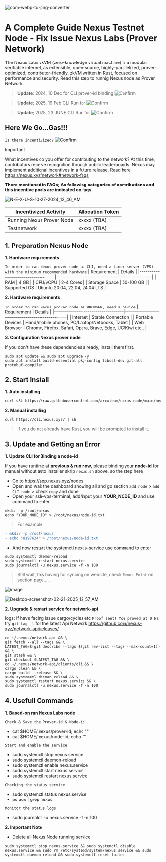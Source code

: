 ![com-webp-to-png-converter](https://github.com/user-attachments/assets/0fb7877d-8638-49a3-8a3f-670f9de617d9)

# A Complete Guide Nexus Testnet Node - Fix Issue Nexus Labs (Prover Network)

The Nexus Labs zkVM (zero-knowledge virtual machine) is a modular verifiable internet, as extensible, open-source, highly-parallelized, prover-optimized, contributor-friendly, zkVM written in Rust, focused on performance and security. Read this step to runnig Nexus node as Prover Network.

> **Update**: 2024, 10 Dec for CLI prover-id binding ![Confirm](https://img.shields.io/badge/Testnet_1-END_-red)

> **Update**; 2025, 19 Feb CLI Run for ![Confirm](https://img.shields.io/badge/Testnet_2-CLOSED_-brightgreen)

> **Update**; 2025, 23 JUNE CLI Run for ![Confirm](https://img.shields.io/badge/Testnet_3-ONGOING_-brightgreen)

## Here We Go...Gas!!!
`Is there incentivized?` ![Confirm](https://img.shields.io/badge/Confirm-yes-brightgreen)

> [!IMPORTANT]
> What incentives do you offer for contributing to the network? At this time, contributors receive recognition through public leaderboards. Nexus may implement additional incentives in a future release. Read here https://nexus.xyz/network#network-faqs

**There mentioned in FAQs; As following categories of contributions and this incentive pools are indicated on faqs.**

![N-E-X-U-S-10-27-2024_12_46_AM](https://github.com/user-attachments/assets/8f195829-249f-4528-862d-e94bcb55d4df)

| Incentivized Activity             | Allocation Token |
|-----------------------------------|---------------|
| Running Nexus Prover Node         | xxxxx (TBA) |
| Testnetwork                       | xxxxx (TBA) |

## 1. Preparation Nexus Node
**1. Hardware requirements** 

`In order to ran Nexus prover node as CLI, need a Linux server (VPS) with the minimum recommended hardware`
| Requirement                      | Details                                          |
|-----------------------------------|------------------------------------------------|
| RAM                               | 4 GB                                            |
| CPU/vCPU                          | 2-4 Cores                                        |
| Storage Space                     | 50-100 GB                                      |
| Supported OS                      | Ubuntu 20.04, 22.04, 24.04 LTS                 |

**2. Hardware requirements**

`In order to ran Nexus prover node as BROWSER, need a device`
| Requirement                      | Details                                         |
|-----------------------------------|------------------------------------------------|
| Internet                          | Stable Connection                            |
| Portable Devices                  | Hand/mobile phones, PC/Laptop/Netbooks, Tablet | 
| Web Browser                       | Chrome, Firefox, Safari, Opera, Brave, Edge, UC/Kiwi etc.. |

**3. Configuration Nexus prover node**

If you don't have these dependencies already, install them first.

```
sudo apt update && sudo apt upgrade -y 
sudo apt install build-essential pkg-config libssl-dev git-all protobuf-compiler
```
## 2. Start Install

**1. Auto installing**

```bash
curl sSL https://raw.githubusercontent.com/arcxteam/nexus-node/main/nexus.sh | bash
```

**2. Manual installing**

```
curl https://cli.nexus.xyz/ | sh
```

> If you do not already have Rust, you will be prompted to install it.

## 3. Update and Getting an Error

**1. Update CLI for Binding a node-id**

If you have runtime at **previous & run now**, please binding your **node-id** for manual without auto installer skrip `nexus.sh` above. so the step here

- Go to https://app.nexus.xyz/nodes
- Open and wait the dashboard showing all and go section `add node` > `add CLI node` > check `copy` and done
- Open your ssh-vps-terminal, add/input your **YOUR_NODE_ID** and use command to enter
```
mkdir -p /root/nexus
echo "YOUR_NODE_ID" > /root/nexus/node-id.txt
```
> For example 
```diff
- mkdir -p /root/nexus
- echo "8197634" > /root/nexus/node-id.txt
```
- And now restart the systemctl nexus-service use command to enter

```
sudo systemctl daemon-reload
sudo systemctl restart nexus.service
sudo journalctl -u nexus.service -f -n 100
```
> Still wait, this having for syncing on website, check `Nexus Point` on section page.....

![image](https://github.com/user-attachments/assets/a2d5e515-df98-4701-93aa-5df3ceb26c57)

![Desktop-screenshot-02-21-2025_12_57_AM](https://github.com/user-attachments/assets/ea0abe49-3f66-4c98-8d30-20443ca0cef3)

**2. Upgrade & restart service for network-api**

logs: If have facing issue cargo/cycles etc `Proof sent! You proved at 0 Hz` try `git tag -l` for the latest Api Network https://github.com/nexus-xyz/network-api/releases/

```
cd ~/.nexus/network-api && \
git fetch --all --tags && \
LATEST_TAG=$(git describe --tags $(git rev-list --tags --max-count=1)) && \
git stash && \
git checkout $LATEST_TAG && \
cd ~/.nexus/network-api/clients/cli && \
cargo clean && \
cargo build --release && \
sudo systemctl daemon-reload && \
sudo systemctl restart nexus.service && \
sudo journalctl -u nexus.service -f -n 100
```

## 4. Usefull Commands

**1. Based-on ran Nexus Labs node**

`Check & Save the Prover-id & Node-id`

- cat $HOME/.nexus/prover-id; echo ""
- cat $HOME/.nexus/node-id; echo ""

`Start and enable the service`

- sudo systemctl stop nexus.service
- sudo systemctl daemon-reload
- sudo systemctl enable nexus.service
- sudo systemctl start nexus.service
- sudo systemctl restart nexus.service

`Checking the status service`

- sudo systemctl status nexus.service
- ps aux | grep nexus

`Monitor the status logs`

- sudo journalctl -u nexus.service -f -n 100

**2. Important Note** 

- Delete all Nexus Node running service

```
sudo systemctl stop nexus.service && sudo systemctl disable nexus.service && sudo rm /etc/systemd/system/nexus.service && sudo systemctl daemon-reload && sudo systemctl reset-failed
```
